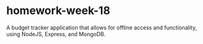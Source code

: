 # homework-week-18
A budget tracker application that allows for offline access and functionality, using NodeJS, Express, and MongoDB.
